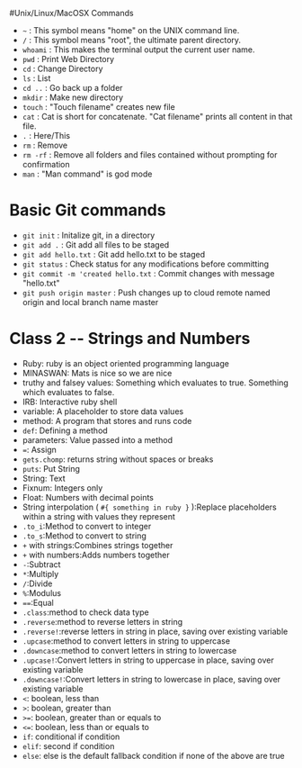 #Unix/Linux/MacOSX Commands
* `~` : This symbol means "home" on the UNIX command line.
* `/` : This symbol means "root", the ultimate parent directory.
* `whoami` : This makes the terminal output the current user name.
* `pwd` : Print Web Directory
* `cd` : Change Directory
* `ls` :  List
* `cd ..` : Go back up a folder
* `mkdir` : Make new directory
* `touch` : "Touch filename" creates new file
* `cat` : Cat is short for concatenate. "Cat filename" prints all content in that file.
* `.` : Here/This
* `rm` : Remove 
* `rm -rf` : Remove all folders and files contained without prompting for confirmation
* `man` : "Man command" is god mode

# Basic Git commands
* `git init` : Initalize git, in a directory
* `git add .` : Git add all files to be staged
* `git add hello.txt` : Git add hello.txt to be staged
* `git status` : Check status for any modifications before committing
* `git commit -m 'created hello.txt` : Commit changes with message "hello.txt"
* `git push origin master` : Push changes up to cloud remote named origin and local branch name master

# Class 2 -- Strings and Numbers

* Ruby: ruby is an object oriented programming language
* MINASWAN: Mats is nice so we are nice
* truthy and falsey values: Something which evaluates to true. Something which evaluates to false.
* IRB: Interactive ruby shell
* variable: A placeholder to store data values
* method: A program that stores and runs code
* `def`: Defining a method
* parameters: Value passed into a method
* `=`: Assign
* `gets.chomp`: returns string without spaces or breaks
* `puts`: Put String
* String: Text
* Fixnum: Integers only
* Float: Numbers with decimal points
* String interpolation ( `#{ something in ruby }` ):Replace placeholders within a string with values they represent
* `.to_i`:Method to convert to integer
* `.to_s`:Method to convert to string
* `+` with strings:Combines strings together
* `+` with numbers:Adds numbers together
* `-`:Subtract
* `*`:Multiply
* `/`:Divide
* `%`:Modulus
* `==`:Equal
* `.class`:method to check data type
* `.reverse`:method to reverse letters in string
* `.reverse!`:reverse letters in string in place, saving over existing variable
* `.upcase`:method to convert letters in string to uppercase
* `.downcase`:method to convert letters in string to lowercase
* `.upcase!`:Convert letters in string to uppercase in place, saving over existing variable
* `.downcase!`:Convert letters in string to lowercase in place, saving over existing variable
* `<`: boolean, less than
* `>`: boolean, greater than
* `>=`: boolean, greater than or equals to 
* `<=`: boolean, less than or equals to
* `if`: conditional if condition
* `elif`: second if condition
* `else`: else is the default fallback condition if none of the above are true